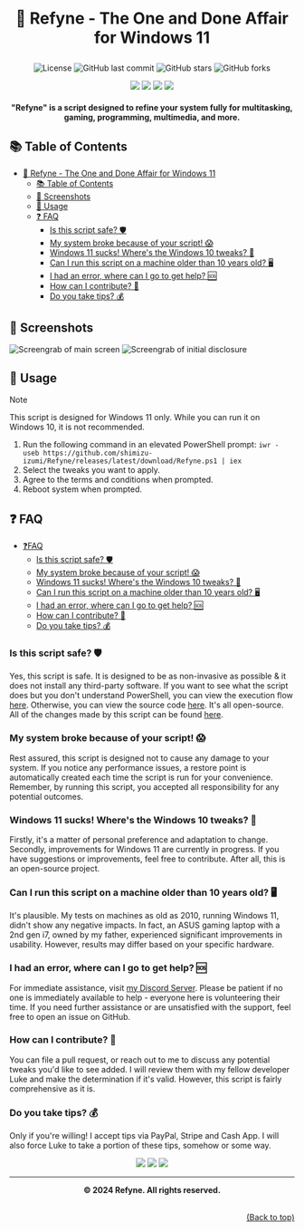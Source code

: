 # <p align="center"> 🚀 Refyne - The One and Done Affair for Windows 11 </p>

<div align="center">

![License](https://img.shields.io/badge/license-MIT-blue.svg?style=for-the-badge&color=222222)
![GitHub last commit](https://img.shields.io/github/last-commit/prolix-oc/Refyne?style=for-the-badge&color=222222)
![GitHub stars](https://img.shields.io/github/stars/prolix-oc/Refyne?style=for-the-badge&color=222222)
![GitHub forks](https://img.shields.io/github/forks/prolix-oc/Refyne?style=for-the-badge&color=222222)

</div>

<div align="center">
  
  [<img src="https://img.shields.io/badge/TikTok-Follow?style=for-the-badge&logo=tiktok&color=222222">](https://tiktok.com/@prolix_oc)
  [<img src="https://img.shields.io/badge/Twitch-Follow?style=for-the-badge&logo=twitch&color=222222">](https://twitch.tv/prolix_gg)
  [<img src="https://img.shields.io/badge/Formerly%20Twitter-Follow?style=for-the-badge&logo=X&color=222222">](https://x.com/prolix_gg)
  [<img src="https://img.shields.io/badge/Discord-Join?style=for-the-badge&logo=discord&color=222222">](https://discord.gg/ffW3vCpGud)
  
</div>

<h4 align="center"> "Refyne" is a script designed to refine your system fully for multitasking, gaming, programming, multimedia, and more. </h4>

## 📚 Table of Contents

- [ 🚀 Refyne - The One and Done Affair for Windows 11 ](#--refyne---the-one-and-done-affair-for-windows-11-)
  - [📚 Table of Contents](#-table-of-contents)
  - [📸 Screenshots](#-screenshots)
  - [🔧 Usage](#-usage)
  - [❓ FAQ](#-faq)
    - [Is this script safe? 🛡️](#is-this-script-safe-️)
    - [My system broke because of your script! 😱](#my-system-broke-because-of-your-script-)
    - [Windows 11 sucks! Where's the Windows 10 tweaks? 🤔](#windows-11-sucks-wheres-the-windows-10-tweaks-)
    - [Can I run this script on a machine older than 10 years old? 🖥️](#can-i-run-this-script-on-a-machine-older-than-10-years-old-️)
    - [I had an error, where can I go to get help? 🆘](#i-had-an-error-where-can-i-go-to-get-help-)
    - [How can I contribute? 🤝](#how-can-i-contribute-)
    - [Do you take tips? 💰](#do-you-take-tips-)

## 📸 Screenshots

![Screengrab of main screen](screenshots/screen1.webp)
![Screengrab of initial disclosure](screenshots/screen2.webp)

## 🔧 Usage

> [!NOTE]
> This script is designed for Windows 11 only. While you can run it on Windows 10, it is not recommended.

1. Run the following command in an elevated PowerShell prompt: `iwr -useb https://github.com/shimizu-izumi/Refyne/releases/latest/download/Refyne.ps1 | iex`
2. Select the tweaks you want to apply.
3. Agree to the terms and conditions when prompted.
4. Reboot system when prompted.

## ❓ FAQ

<!-- no toc -->
- [❓FAQ](#-faq)
  - [Is this script safe? 🛡️](#is-this-script-safe-️)
  - [My system broke because of your script! 😱](#my-system-broke-because-of-your-script-)
  - [Windows 11 sucks! Where's the Windows 10 tweaks? 🤔](#windows-11-sucks-wheres-the-windows-10-tweaks-)
  - [Can I run this script on a machine older than 10 years old? 🖥️](#can-i-run-this-script-on-a-machine-older-than-10-years-old-️)
  - [I had an error, where can I go to get help? 🆘](#i-had-an-error-where-can-i-go-to-get-help-)
  - [How can I contribute? 🤝](#how-can-i-contribute-)
  - [Do you take tips? 💰](#do-you-take-tips-)

### Is this script safe? 🛡️

Yes, this script is safe. It is designed to be as non-invasive as possible & it does not install any third-party software. If you want to see what the script does but you don't understand PowerShell, you can view the execution flow [here](docs/Refyne_Execution_Flow.md). Otherwise, you can view the source code [here](Refyne.ps1). It's all open-source. All of the changes made by this script can be found [here](docs/Refyne_Changes.md).

### My system broke because of your script! 😱

Rest assured, this script is designed not to cause any damage to your system. If you notice any performance issues, a restore point is automatically created each time the script is run for your convenience. Remember, by running this script, you accepted all responsibility for any potential outcomes.

### Windows 11 sucks! Where's the Windows 10 tweaks? 🤔

Firstly, it's a matter of personal preference and adaptation to change. Secondly, improvements for Windows 11 are currently in progress. If you have suggestions or improvements, feel free to contribute. After all, this is an open-source project.

### Can I run this script on a machine older than 10 years old? 🖥️

It's plausible. My tests on machines as old as 2010, running Windows 11, didn't show any negative impacts. In fact, an ASUS gaming laptop with a 2nd gen i7, owned by my father, experienced significant improvements in usability. However, results may differ based on your specific hardware.

### I had an error, where can I go to get help? 🆘

For immediate assistance, visit [my Discord Server](https://discord.gg/ffW3vCpGud). Please be patient if no one is immediately available to help - everyone here is volunteering their time. If you need further assistance or are unsatisfied with the support, feel free to open an issue on GitHub.

### How can I contribute? 🤝

You can file a pull request, or reach out to me to discuss any potential tweaks you'd like to see added. I will review them with my fellow developer Luke and make the determination if it's valid. However, this script is fairly comprehensive as it is.

### Do you take tips? 💰

Only if you're willing! I accept tips via PayPal, Stripe and Cash App. I will also force Luke to take a portion of these tips, somehow or some way.


<div align="center">

[<img src="https://img.shields.io/badge/$ProlixOCs-Cash%2520App?style=for-the-badge&logo=cashapp&logoColor=white&label=Cash%20App&labelColor=308838&color=white">](https://cash.app/$ProlixOCs)
[<img src="https://img.shields.io/badge/prolixgg-Paypal?style=for-the-badge&logo=paypal&logoColor=white&label=PayPal&labelColor=blue&color=white">](https://paypal.me/prolixgg)
[<img src="https://img.shields.io/badge/Prolix.live-Stripe?style=for-the-badge&logo=stripe&logoColor=white&label=Stripe&labelColor=308838&color=white">](https://pay.prolix.live/b/dR6cQqajD6Ghg1i8wx)

</div>

---

**<div align="center" id="footer">© 2024 Refyne. All rights reserved. <div>**
<br>
<div align="right"><a href="#">(Back to top)</a></div>
